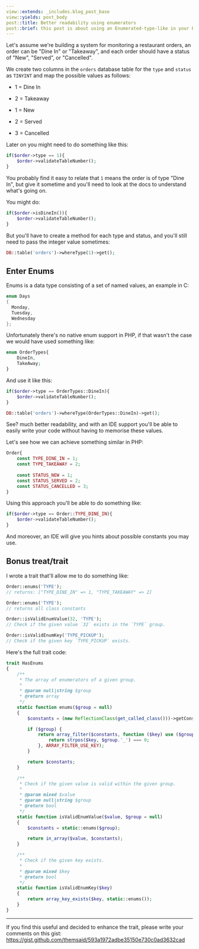```yaml
---
view::extends: _includes.blog_post_base
view::yields: post_body
post::title: Better readability using enumerators
post::brief: this post is about using an Enumerated-type-like in your PHP code for better readability.
---
```


Let's assume we're building a system for monitoring a restaurant orders, an order can be "Dine In" or "Takeaway", and each order should have a status of "New", "Served", or "Cancelled".

We create two columns in the `orders` database table for the `type` and `status` as `TINYINT` and map the possible values as follows:

- 1 = Dine In
- 2 = Takeaway

- 1 = New
- 2 = Served
- 3 = Cancelled

Later on you might need to do something like this:

```php
if($order->type == 1){
    $order->validateTableNumber();
}
```

You probably find it easy to relate that `1` means the order is of type "Dine In", but give it sometime and you'll need to look at the docs to understand what's going on.

You might do:

```php
if($order->isDineIn()){
    $order->validateTableNumber();
}
```

But you'll have to create a method for each type and status, and you'll still need to pass the integer value sometimes:

```php
DB::table('orders')->whereType(1)->get();
```

## Enter Enums

Enums is a data type consisting of a set of named values, an example in C:

```c
enum Days
{ 
  Monday, 
  Tuesday, 
  Wednesday 
};
```

Unfortunately there's no native enum support in PHP, if that wasn't the case we would have used something like:

```php
enum OrderTypes{
	DineIn,
	TakeAway;
}
```

And use it like this:

```php
if($order->type == OrderTypes::DineIn){
    $order->validateTableNumber();
}

DB::table('orders')->whereType(OrderTypes::DineIn)->get();
```

See? much better readability, and with an IDE support you'll be able to easily write your code without having to memorise these values.

Let's see how we can achieve something similar in PHP:

```php
Order{
	const TYPE_DINE_IN = 1;
	const TYPE_TAKEAWAY = 2;
	
	const STATUS_NEW = 1;
	const STATUS_SERVED = 2;
	const STATUS_CANCELLED = 3;
}
```

Using this approach you'll be able to do something like:

```php
if($order->type == Order::TYPE_DINE_IN){
    $order->validateTableNumber();
}
```

And moreover, an IDE will give you hints about possible constants you may use.


## Bonus treat/trait

I wrote a trait that'll allow me to do something like:

```php
Order::enums('TYPE');
// returns: ["TYPE_DINE_IN" => 1, "TYPE_TAKEAWAY" => 2]

Order::enums('TYPE');
// returns all class constants

Order::isValidEnumValue(32, 'TYPE');
// Check if the given value `32` exists in the `TYPE` group.

Order::isValidEnumKey('TYPE_PICKUP');
// Check if the given key `TYPE_PICKUP` exists.
```

Here's the full trait code:


```php
trait HasEnums
{
    /**
     * The array of enumerators of a given group.
     *
     * @param null|string $group
     * @return array
     */
    static function enums($group = null)
    {
        $constants = (new ReflectionClass(get_called_class()))->getConstants();

        if ($group) {
            return array_filter($constants, function ($key) use ($group) {
                return strpos($key, $group.'_') === 0;
            }, ARRAY_FILTER_USE_KEY);
        }

        return $constants;
    }

    /**
     * Check if the given value is valid within the given group.
     *
     * @param mixed $value
     * @param null|string $group
     * @return bool
     */
    static function isValidEnumValue($value, $group = null)
    {
        $constants = static::enums($group);

        return in_array($value, $constants);
    }

    /**
     * Check if the given key exists.
     *
     * @param mixed $key
     * @return bool
     */
    static function isValidEnumKey($key)
    {
        return array_key_exists($key, static::enums());
    }
}
```

---

If you find this useful and decided to enhance the trait, please write your comments on this gist: https://gist.github.com/themsaid/593a1972adbe35150e730c0ad3632cad